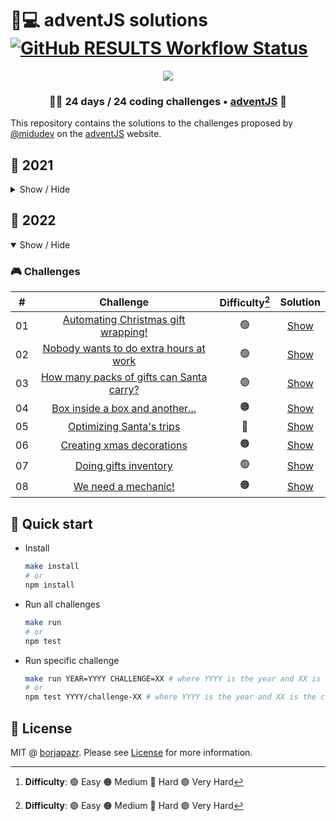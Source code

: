 # 🎅💻️ adventJS solutions [![GitHub RESULTS Workflow Status](https://img.shields.io/github/workflow/status/borjapazr/adventjs-solutions/RESULTS?style=flat-square&logo=github&label=RESULTS)](https://github.com/borjapazr/adventjs-solutions/actions)

<p align="center"> 
  <img src=https://i.imgur.com/mOUN7uE.png/>
</p>

<h3 align="center">🧑‍🚀 24 days /
24 coding challenges • <a href="https://adventjs.dev">adventJS</a> 🚀</h3>

This repository contains the solutions to the challenges proposed by [@midudev](https://midu.dev/) on the [adventJS](https://adventjs.dev/) website.

## 🦠 2021

<details hide>

<summary>Show / Hide</summary>

### 🎮️ Challenges

|  #  |                                       Challenge                                        | Difficulty[^1] |               Solution                |
| :-: | :------------------------------------------------------------------------------------: | :------------: | :-----------------------------------: |
| 01  |                    [Contando ovejas para dormir](2021/challenge-01)                    |       🟢       | [Show](2021/challenge-01/solution.js) |
| 02  |               [¡Ayuda al elfo a listar los regalos!](2021/challenge-02)                |       🟢       | [Show](2021/challenge-02/solution.js) |
| 03  |               [El Grinch quiere fastidiar la Navidad](2021/challenge-03)               |       🟠       | [Show](2021/challenge-03/solution.js) |
| 04  |               [¡Es hora de poner la navidad en casa!](2021/challenge-04)               |       🟠       | [Show](2021/challenge-04/solution.js) |
| 05  |                [Contando los días para los regalos](2021/challenge-05)                 |       🟢       | [Show](2021/challenge-05/solution.js) |
| 06  |                  [Rematando los exámenes finales](2021/challenge-06)                   |       🟠       | [Show](2021/challenge-06/solution.js) |
| 07  |                     [Buscando en el almacén...](2021/challenge-07)                     |       🟠       | [Show](2021/challenge-07/solution.js) |
| 08  |                  [La locura de las criptomonedas](2021/challenge-08)                   |       🟠       | [Show](2021/challenge-08/solution.js) |
| 09  |                  [Agrupando cosas automáticamente](2021/challenge-09)                  |       🔴       | [Show](2021/challenge-09/solution.js) |
| 10  |                       [La máquina del cambio](2021/challenge-10)                       |       🔴       | [Show](2021/challenge-10/solution.js) |
| 11  |           [¿Vale la pena la tarjeta fidelidad del cine?](2021/challenge-11)            |       🟠       | [Show](2021/challenge-11/solution.js) |
| 12  |              [La ruta perfecta para dejar los regalos](2021/challenge-12)              |       🔴       | [Show](2021/challenge-12/solution.js) |
| 13  |                  [Envuelve regalos con asteriscos](2021/challenge-13)                  |       🟢       | [Show](2021/challenge-13/solution.js) |
| 14  |                     [En busca del reno perdido](2021/challenge-14)                     |       🟠       | [Show](2021/challenge-14/solution.js) |
| 15  |                         [El salto perfecto](2021/challenge-15)                         |       🟠       | [Show](2021/challenge-15/solution.js) |
| 16  |                    [Descifrando los números...](2021/challenge-16)                     |       🟢       | [Show](2021/challenge-16/solution.js) |
| 17  |            [La locura de enviar paquetes en esta época](2021/challenge-17)             |       🔴       | [Show](2021/challenge-17/solution.js) |
| 18  |                [El sistema operativo de Santa Claus](2021/challenge-18)                |       🟢       | [Show](2021/challenge-18/solution.js) |
| 19  |                [¿Qué deberíamos aprender en Platzi?](2021/challenge-19)                |       🟠       | [Show](2021/challenge-19/solution.js) |
| 20  |                  [¿Una carta de pangramas? ¡QUÉ!](2021/challenge-20)                   |       🟢       | [Show](2021/challenge-20/solution.js) |
| 21  |                      [La ruta con los regalos](2021/challenge-21)                      |       🔴       | [Show](2021/challenge-21/solution.js) |
| 22  |                [¿Cuántos adornos necesita el árbol?](2021/challenge-22)                |       🟠       | [Show](2021/challenge-22/solution.js) |
| 23  | [¿Puedes reconfigurar las fábricas para no parar de crear regalos?](2021/challenge-23) |       🟣       | [Show](2021/challenge-23/solution.js) |
| 24  |                   [Comparando árboles de Navidad](2021/challenge-24)                   |       🟠       | [Show](2021/challenge-24/solution.js) |
| 25  |            [El último juego y hasta el año que viene 👋](2021/challenge-25)            |       🟠       | [Show](2021/challenge-25/solution.js) |

</details>

## 🤖 2022

<details open>

<summary>Show / Hide</summary>

### 🎮️ Challenges

|  #  |                           Challenge                           | Difficulty[^1] |               Solution                |
| :-: | :-----------------------------------------------------------: | :------------: | :-----------------------------------: |
| 01  |   [Automating Christmas gift wrapping!](2022/challenge-01)    |       🟢       | [Show](2022/challenge-01/solution.js) |
| 02  |  [Nobody wants to do extra hours at work](2022/challenge-02)  |       🟢       | [Show](2022/challenge-02/solution.js) |
| 03  | [How many packs of gifts can Santa carry?](2022/challenge-03) |       🟢       | [Show](2022/challenge-03/solution.js) |
| 04  |     [Box inside a box and another...](2022/challenge-04)      |       🟠       | [Show](2022/challenge-04/solution.js) |
| 05  |         [Optimizing Santa's trips](2022/challenge-05)         |       🔴       | [Show](2022/challenge-05/solution.js) |
| 06  |        [Creating xmas decorations](2022/challenge-06)         |       🟠       | [Show](2022/challenge-06/solution.js) |
| 07  |          [Doing gifts inventory](2022/challenge-07)           |       🟢       | [Show](2022/challenge-07/solution.js) |
| 08  |           [We need a mechanic!](2022/challenge-08)            |       🟠       | [Show](2022/challenge-08/solution.js) |

[^1]: **Difficulty**: 🟢 Easy 🟠 Medium 🔴 Hard 🟣 Very Hard

</details>

## 🚀 Quick start

- Install

  ```bash
  make install
  # or
  npm install
  ```

- Run all challenges

  ```bash
  make run
  # or
  npm test
  ```

- Run specific challenge

  ```bash
  make run YEAR=YYYY CHALLENGE=XX # where YYYY is the year and XX is the challenge number
  # or
  npm test YYYY/challenge-XX # where YYYY is the year and XX is the challenge number
  ```

## 🚩 License

MIT @ [borjapazr](https://me.marsmachine.space). Please see [License](LICENSE) for more information.
